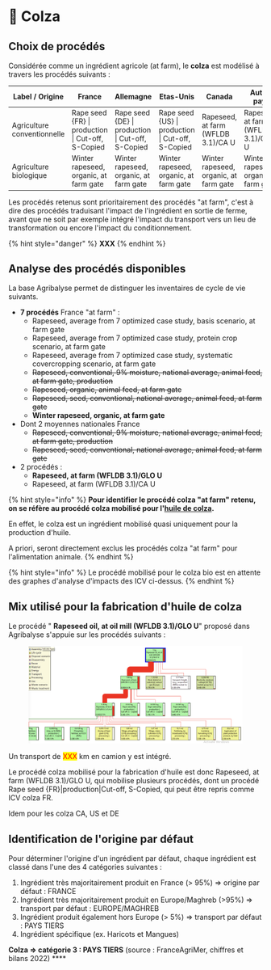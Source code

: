 # 🌼 Colza

## Choix de procédés

Considérée comme un ingrédient agricole (at farm), le **colza** est modélisé à travers les procédés suivants :&#x20;

| Label / Origine             | France                                            | Allemagne                                         | Etas-Unis                                         | Canada                                 | Autres pays                            |
| --------------------------- | ------------------------------------------------- | ------------------------------------------------- | ------------------------------------------------- | -------------------------------------- | -------------------------------------- |
| Agriculture conventionnelle | Rape seed {FR} \| production \| Cut-off, S-Copied | Rape seed {DE} \| production \| Cut-off, S-Copied | Rape seed {US} \| production \| Cut-off, S-Copied | Rapeseed, at farm (WFLDB 3.1)/CA U     | Rapeseed, at farm (WFLDB 3.1)/GLO U    |
| Agriculture biologique      | Winter rapeseed, organic, at farm gate            | Winter rapeseed, organic, at farm gate            | Winter rapeseed, organic, at farm gate            | Winter rapeseed, organic, at farm gate | Winter rapeseed, organic, at farm gate |

Les procédés retenus sont prioritairement des procédés "at farm", c'est à dire des procédés traduisant l'impact de l'ingrédient en sortie de ferme, avant que ne soit par exemple intégré l'impact du transport vers un lieu de transformation ou encore l'impact du conditionnement.

{% hint style="danger" %}
**XXX**
{% endhint %}

## Analyse des procédés disponibles

La base Agribalyse permet de distinguer les inventaires de cycle de vie suivants.&#x20;

* **7 procédés** France "at farm" :&#x20;
  * Rapeseed, average from 7 optimized case study, basis scenario, at farm gate
  * Rapeseed, average from 7 optimized case study, protein crop scenario, at farm gate
  * Rapeseed, average from 7 optimized case study, systematic covercropping scenario, at farm gate
  * ~~Rapeseed, conventional, 9% moisture, national average, animal feed, at farm gate, production~~
  * ~~Rapeseed, organic, animal feed, at farm gate~~
  * ~~Rapeseed, seed, conventional, national average, animal feed, at farm gate~~
  * **Winter rapeseed, organic, at farm gate**
* Dont 2 moyennes nationales France&#x20;
  * ~~Rapeseed, conventional, 9% moisture, national average, animal feed, at farm gate, production~~
  * ~~Rapeseed, seed, conventional, national average, animal feed, at farm gate~~
* 2 procédés :&#x20;
  * **Rapeseed, at farm (WFLDB 3.1)/GLO U**
  * Rapeseed, at farm (WFLDB 3.1)/CA U

{% hint style="info" %}
**Pour identifier le procédé colza "at farm" retenu, on se réfère au procédé colza mobilisé pour l'**[**huile de colza**](../stock-doc-ingredients/huile-de-colza.md)**.**

En effet, le colza est un ingrédient mobilisé quasi uniquement pour la production d'huile.

A priori, seront directement exclus les procédés colza "at farm" pour l'alimentation animale.&#x20;
{% endhint %}

{% hint style="info" %}
Le procédé mobilisé pour le colza bio est en attente des graphes d'analyse d'impacts des ICV ci-dessus.
{% endhint %}

## Mix utilisé pour la fabrication d'huile de colza

Le procédé " **Rapeseed oil, at oil mill (WFLDB 3.1)/GLO U**" proposé dans Agribalyse s'appuie sur les procédés suivants :

<figure><img src="../../.gitbook/assets/rapeseed.png" alt=""><figcaption></figcaption></figure>

Un transport de <mark style="color:red;">XXX</mark> km en camion y est intégré.

Le procédé colza mobilisé pour la fabrication d'huile est donc Rapeseed, at farm (WFLDB 3.1)/GLO U, qui mobilise plusieurs procédés, dont un procédé Rape seed {FR}|production|Cut-off, S-Copied, qui peut être repris comme ICV colza FR.

Idem pour les colza CA, US et DE

## Identification de l'origine par défaut

Pour déterminer l'origine d'un ingrédient par défaut, chaque ingrédient est classé dans l'une des 4 catégories suivantes :&#x20;

1. Ingrédient très majoritairement produit en France (> 95%) => origine par défaut : FRANCE
2. Ingrédient très majoritairement produit en Europe/Maghreb (>95%) => transport par défaut : EUROPE/MAGHREB&#x20;
3. Ingrédient produit également hors Europe (> 5%) => transport par défaut : PAYS TIERS
4. Ingrédient spécifique (ex. Haricots et Mangues)&#x20;

**Colza => catégorie 3 : PAYS TIERS** (source : FranceAgriMer, chiffres et bilans 2022) ****&#x20;
